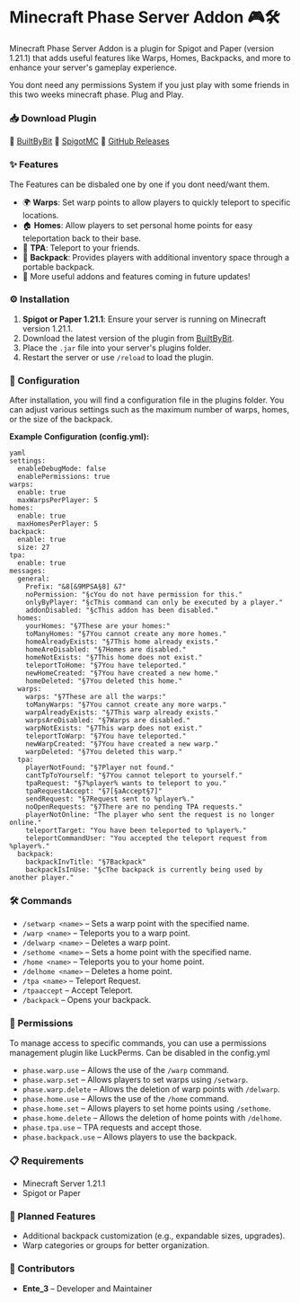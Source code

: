 # Minecraft Phase Server Addon 🎮🛠️

Minecraft Phase Server Addon is a plugin for Spigot and Paper (version 1.21.1) that adds useful features like Warps, Homes, Backpacks, and more to enhance your server's gameplay experience.

You dont need any permissions System if you just play with some friends in this two weeks minecraft phase.
Plug and Play.

### 📥 Download Plugin

🔗 [BuiltByBit](https://builtbybit.com/resources/minecraft-phase-server-addon.52980/)
🔗 [SpigotMC](https://www.spigotmc.org/resources/minecraft-phase-server-addon.120144/)
🔗 [GitHub Releases](https://github.com/Inconnu-Development/Minecraft-Phase-Server-Addon/releases)

### ✨ Features

The Features can be disbaled one by one if you dont need/want them.

- 🌍 **Warps**: Set warp points to allow players to quickly teleport to specific locations.
- 🏠 **Homes**: Allow players to set personal home points for easy teleportation back to their base.
- 🤝 **TPA**: Teleport to your friends.
- 🎒 **Backpack**: Provides players with additional inventory space through a portable backpack.
- 🚀 More useful addons and features coming in future updates!

### ⚙️ Installation

1. **Spigot or Paper 1.21.1**: Ensure your server is running on Minecraft version 1.21.1.
2. Download the latest version of the plugin from [BuiltByBit](https://builtbybit.com/resources/minecraft-phase-server-addon.52980/).
3. Place the `.jar` file into your server's plugins folder.
4. Restart the server or use `/reload` to load the plugin.

### 🔧 Configuration

After installation, you will find a configuration file in the plugins folder. You can adjust various settings such as the maximum number of warps, homes, or the size of the backpack.

**Example Configuration (config.yml):**

```
yaml
settings:
  enableDebugMode: false
  enablePermissions: true
warps:
  enable: true
  maxWarpsPerPlayer: 5
homes:
  enable: true
  maxHomesPerPlayer: 5
backpack:
  enable: true
  size: 27
tpa:
  enable: true
messages:
  general:
    Prefix: "&8[&9MPSA§8] &7"
    noPermission: "§cYou do not have permission for this."
    onlyByPlayer: "§cThis command can only be executed by a player."
    addonDisabled: "§cThis addon has been disabled."
  homes:
    yourHomes: "§7These are your homes:"
    toManyHomes: "§7You cannot create any more homes."
    homeAlreadyExists: "§7This home already exists."
    homeAreDisabled: "§7Homes are disabled."
    homeNotExists: "§7This home does not exist."
    teleportToHome: "§7You have teleported."
    newHomeCreated: "§7You have created a new home."
    homeDeleted: "§7You deleted this home."
  warps:
    warps: "§7These are all the warps:"
    toManyWarps: "§7You cannot create any more warps."
    warpAlreadyExists: "§7This warp already exists."
    warpsAreDisabled: "§7Warps are disabled."
    warpNotExists: "§7This warp does not exist."
    teleportToWarp: "§7You have teleported."
    newWarpCreated: "§7You have created a new warp."
    warpDeleted: "§7You deleted this warp."
  tpa:
    playerNotFound: "§7Player not found."
    cantTpToYourself: "§7You cannot teleport to yourself."
    tpaRequest: "§7%player% wants to teleport to you."
    tpaRequestAccept: "§7[§aAccept§7]"
    sendRequest: "§7Request sent to %player%."
    noOpenRequests: "§7There are no pending TPA requests."
    playerNotOnline: "The player who sent the request is no longer online."
    teleportTarget: "You have been teleported to %player%."
    teleportCommandUser: "You accepted the teleport request from %player%."
  backpack:
    backpackInvTitle: "§7Backpack"
    backpackIsInUse: "§cThe backpack is currently being used by another player."
```

### 🛠️ Commands

- `/setwarp <name>` – Sets a warp point with the specified name.
- `/warp <name>` – Teleports you to a warp point.
- `/delwarp <name>` – Deletes a warp point.
- `/sethome <name>` – Sets a home point with the specified name.
- `/home <name>` – Teleports you to your home point.
- `/delhome <name>` – Deletes a home point.
- `/tpa <name>` – Teleport Request.
- `/tpaaccept` – Accept Teleport.
- `/backpack` – Opens your backpack.

### 🔑 Permissions

To manage access to specific commands, you can use a permissions management plugin like LuckPerms.
Can be disabled in the config.yml

- `phase.warp.use` – Allows the use of the `/warp` command.
- `phase.warp.set` – Allows players to set warps using `/setwarp`.
- `phase.warp.delete` – Allows the deletion of warp points with `/delwarp`.
- `phase.home.use` – Allows the use of the `/home` command.
- `phase.home.set` – Allows players to set home points using `/sethome`.
- `phase.home.delete` – Allows the deletion of home points with `/delhome`.
- `phase.tpa.use` – TPA requests and accept those.
- `phase.backpack.use` – Allows players to use the backpack.

### 📋 Requirements

- Minecraft Server 1.21.1
- Spigot or Paper

### 🚧 Planned Features

- Additional backpack customization (e.g., expandable sizes, upgrades).
- Warp categories or groups for better organization.

### 👥 Contributors

- **Ente_3** – Developer and Maintainer
